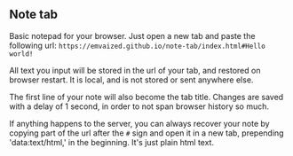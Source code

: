 ## Note tab

Basic notepad for your browser. 
Just open a new tab and paste the following url: `https://emvaized.github.io/note-tab/index.html#Hello world!`

All text you input will be stored in the url of your tab, and restored on browser restart. It is local, and is not stored or sent anywhere else.

The first line of your note will also become the tab title. Changes are saved with a delay of 1 second, in order to not span browser history so much.

If anything happens to the server, you can always recover your note by copying part of the url after the `#` sign and open it in a new tab, prepending 'data:text/html,' in the beginning. It's just plain html text.